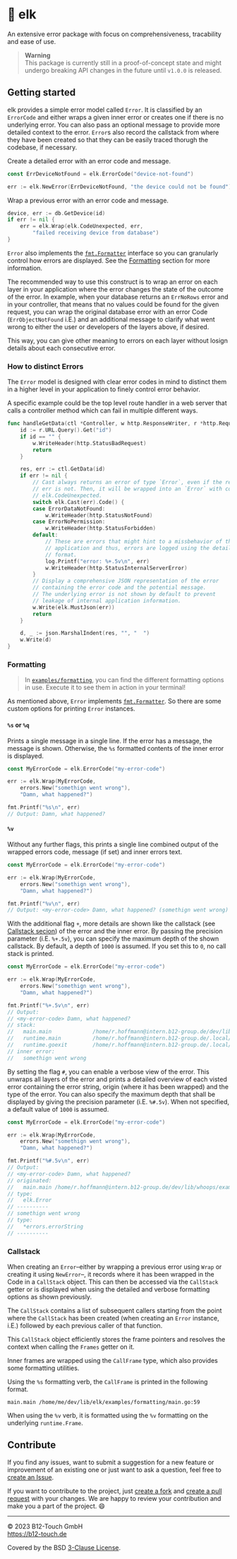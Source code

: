 # 🦌 elk

An extensive error package with focus on comprehensiveness, tracability and ease of use.

> **Warning**  
> This package is currently still in a proof-of-concept state and might undergo breaking API changes in the future until `v1.0.0` is released.

## Getting started

elk provides a simple error model called `Error`. It is classified by an `ErrorCode` and either wraps a given inner error or creates one if there is no underlying error. You can also pass an optional message to provide more detailed context to the error. `Error`s also record the callstack from where they have been created so that they can be easily traced thorugh the codebase, if necessary.

Create a detailed error with an error code and message.
```go
const ErrDeviceNotFound = elk.ErrorCode("device-not-found")

err := elk.NewError(ErrDeviceNotFound, "the device could not be found")
```

Wrap a previous error with an error code and message.
```go
device, err := db.GetDevice(id)
if err != nil {
    err = elk.Wrap(elk.CodeUnexpected, err,
        "failed receiving device from database")
}
```

`Error` also implements the [`fmt.Formatter`](https://pkg.go.dev/fmt#Formatter) interface so you can granularly control how errors are displayed. See the [Formatting](#formatting) section for more information.

The recommended way to use this construct is to wrap an error on each layer in your application where the error changes the state of the outcome of the error. In example, when your database returns an `ErrNoRows` error and in your controller, that means that no values could be found for the given request, you can wrap the original database error with an error Code (`ErrObjectNotFound` i.E.) and an additional message to clarify what went wrong to either the user or developers of the layers above, if desired.

This way, you can give other meaning to errors on each layer without losign details about each consecutive error.

### How to distinct Errors

The `Error` model is designed with clear error codes in mind to distinct them in a higher level in your application to finely control error behavior.

A specific example could be the top level route handler in a web server that calls a controller method which can fail in multiple different ways.

```go
func handleGetData(ctl *Controller, w http.ResponseWriter, r *http.Request) {
    id := r.URL.Query().Get("id")
    if id == "" {
        w.WriteHeader(http.StatusBadRequest)
        return
    }

    res, err := ctl.GetData(id)
    if err != nil {
        // Cast always returns an error of type `Error`, even if the returned
        // err is not. Then, it will be wrapped into an `Error` with code
        // elk.CodeUnexpected.
        switch elk.Cast(err).Code() {
        case ErrorDataNotFound:
            w.WriteHeader(http.StatusNotFound)
        case ErrorNoPermission:
            w.WriteHeader(http.StatusForbidden)
        default:
            // These are errors that might hint to a missbehavior of the 
            // application and thus, errors are logged using the detailed
            // format.
            log.Printf("error: %+.5v\n", err)
            w.WriteHeader(http.StatusInternalServerError)
        }
        // Display a comprehensive JSON representation of the error
        // containing the error code and the potential message.
        // The underlying error is not shown by default to prevent
        // leakage of internal application information.
        w.Write(elk.MustJson(err))
        return
    }

    d, _ := json.MarshalIndent(res, "", "  ")
    w.Write(d)
}
```

### Formatting

> In [`examples/formatting`](examples/formatting), you can find the different formatting options in use. Execute it to see them in action in your terminal!

As mentioned above, `Error` implements [`fmt.Formatter`](https://pkg.go.dev/fmt#Formatter). So there are some custom options for printing `Error` instances.

#### `%s` or `%q`

Prints a single message in a single line. If the error has a message, the message is shown. Otherwise, the `%s` formatted contents of the inner error is displayed.

```go
const MyErrorCode = elk.ErrorCode("my-error-code")

err := elk.Wrap(MyErrorCode,
    errors.New("somethign went wrong"),
    "Damn, what happened?")

fmt.Printf("%s\n", err)
// Output: Damn, what happened?
```

#### `%v`

Without any further flags, this prints a single line combined output of the wrapped errors code, message (if set) and inner errors text.

```go
const MyErrorCode = elk.ErrorCode("my-error-code")

err := elk.Wrap(MyErrorCode,
    errors.New("somethign went wrong"),
    "Damn, what happened?")

fmt.Printf("%v\n", err)
// Output: <my-error-code> Damn, what happened? (somethign went wrong)
```

With the additional flag `+`, more details are shown like the callstack (see [Callstack secion](#callstack)) of the error and the inner error. By passing the precision parameter (i.E. `%+.5v`), you can specify the maximum depth of the shown callstack. By default, a depth of `1000` is assumed. If you set this to `0`, no call stack is printed.

```go
const MyErrorCode = elk.ErrorCode("my-error-code")

err := elk.Wrap(MyErrorCode,
    errors.New("somethign went wrong"),
    "Damn, what happened?")

fmt.Printf("%+.5v\n", err)
// Output:
// <my-error-code> Damn, what happened?
// stack:
//   main.main             /home/r.hoffmann@intern.b12-group.de/dev/lib/whoops/examples/formatting/main.go:50
//   runtime.main          /home/r.hoffmann@intern.b12-group.de/.local/goup/current/go/src/runtime/proc.go:250
//   runtime.goexit        /home/r.hoffmann@intern.b12-group.de/.local/goup/current/go/src/runtime/asm_amd64.s:1598
// inner error:
//   somethign went wrong
```

By setting the flag `#`, you can enable a verbose view of the error. This unwraps all layers of the error and prints a detailed overview of each visted error containing the error string, origin (where it has been wrapped) and the type of the error. You can also specify the maximum depth that shall be displayed by giving the precision parameter (i.E. `%#.5v`). When not specified, a default value of `1000` is assumed.

```go
const MyErrorCode = elk.ErrorCode("my-error-code")

err := elk.Wrap(MyErrorCode,
    errors.New("somethign went wrong"),
    "Damn, what happened?")

fmt.Printf("%#.5v\n", err)
// Output:
// <my-error-code> Damn, what happened?
// originated:
//   main.main /home/r.hoffmann@intern.b12-group.de/dev/lib/whoops/examples/formatting/main.go:59
// type:
//   elk.Error
// ----------
// somethign went wrong
// type:
//   *errors.errorString
// ----------
```

### Callstack

When creating an `Error`–either by wrapping a previous error using `Wrap` or creating it using `NewError`–, it records where it has been wrapped in the Code in a `CallStack` object. This can then be accessed via the `CallStack` getter or is displayed when using the detailed and verbose formatting options as shown previously.

The `CallStack` contains a list of subsequent callers starting from the point where the `CallStack` has been created (when creating an `Error` instance, i.E.) followed by each previous caller of that function.

This `CallStack` object efficiently stores the frame pointers and resolves the context when calling the `Frames` getter on it.

Inner frames are wrapped using the `CallFrame` type, which also provides some formatting utilities.

Using the `%s` formatting verb, the `CallFrame` is printed in the following format.
```
main.main /home/me/dev/lib/elk/examples/formatting/main.go:59
```

When using the `%v` verb, it is formatted using the `%v` formatting on the underlying `runtime.Frame`.

## Contribute

If you find any issues, want to submit a suggestion for a new feature or improvement of an existing one or just want to ask a question, feel free to [create an Issue](https://github.com/studio-b12/elk/issues/new).

If you want to contribute to the project, just [create a fork](https://github.com/studio-b12/elk/fork) and [create a pull request](https://docs.github.com/en/pull-requests/collaborating-with-pull-requests/proposing-changes-to-your-work-with-pull-requests/creating-a-pull-request) with your changes. We are happy to review your contribution and make you a part of the project. 😄

---

© 2023 B12-Touch GmbH  
https://b12-touch.de

Covered by the BSD [3-Clause License](LICENSE).